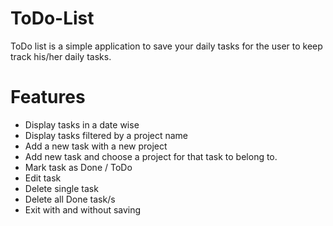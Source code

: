 # ToDo-List

ToDo list is a simple application to save your daily tasks for the user to keep track his/her daily tasks.

# Features

- Display tasks in a date wise
- Display tasks filtered by a project name
- Add a new task with a new project
- Add new task and choose a project for that task to belong to. 
- Mark task as Done / ToDo
- Edit task
- Delete single task
- Delete all Done task/s
- Exit with and without saving
